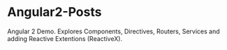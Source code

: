 # Angular2-Posts
Angular 2 Demo.
Explores Components, Directives, Routers, Services and adding Reactive Extentions (ReactiveX).
